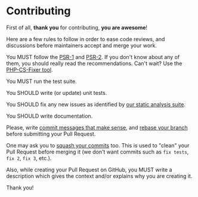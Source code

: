 Contributing
============

First of all, **thank you** for contributing, **you are awesome**!

Here are a few rules to follow in order to ease code reviews, and discussions before
maintainers accept and merge your work.

You MUST follow the [PSR-1](http://www.php-fig.org/psr/1/) and
[PSR-2](http://www.php-fig.org/psr/2/). If you don't know about any of them, you
should really read the recommendations. Can't wait? Use the [PHP-CS-Fixer
tool](http://cs.sensiolabs.org/).

You MUST run the test suite.

You SHOULD write (or update) unit tests.

You SHOULD fix any new issues as identified by [our static analysis
suite](https://scrutinizer-ci.com/g/wsdl2phpgenerator/wsdl2phpgenerator/).

You SHOULD write documentation.

Please, write [commit messages that make
sense](http://tbaggery.com/2008/04/19/a-note-about-git-commit-messages.html),
and [rebase your branch](http://git-scm.com/book/en/Git-Branching-Rebasing)
before submitting your Pull Request.

One may ask you to [squash your
commits](http://blog.steveklabnik.com/posts/2012-11-08-how-to-squash-commits-in-a-github-pull-request)
too. This is used to "clean" your Pull Request before merging it (we don't want
commits such as `fix tests`, `fix 2`, `fix 3`, etc.).

Also, while creating your Pull Request on GitHub, you MUST write a description
which gives the context and/or explains why you are creating it.

Thank you!
